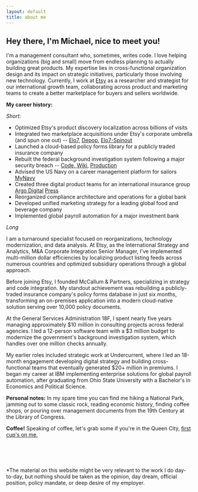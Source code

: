 ```yaml
---
layout: default
title: about me
---
```


## Hey there, I'm Michael, nice to meet you!

I'm a management consultant who, sometimes, writes code. I love helping organizations (big and small) move from endless planning to actually building great products. My expertise lies in cross-functional organization design and its impact on strategic initiatives, particularly those involving new technology. Currently, I work at [Etsy](https://etsy.com) as a researcher and strategist for our international growth team, collaborating across product and marketing teams to create a better marketplace for buyers and sellers worldwide.


**My career history:**

_Short:_

* Optimized Etsy's product discovery localization across billions of visits
* Integrated two marketplace acquisitions under Etsy's corporate umbrella (and spun one out) -- [Elo7](https://www.prnewswire.com/news-releases/etsy-completes-acquisition-of-elo7-brazil-based-marketplace-for-unique-handmade-items-301325747.html),  [Depop](https://www.prnewswire.com/news-releases/etsy-to-acquire-global-fashion-resale-marketplace-depop-301303695.html),  [Elo7-Spinout]()
* Launched a cloud-based policy forms library for a publicly traded insurance company 
* Rebuilt the federal background investigation system following a major security breach -- [Code, Wiki](https://github.com/18F/culper/wiki), 
  [Production](https://www.dcsa.mil/Systems-Applications/National-Background-Investigation-Services-NBIS/) 
* Advised the US Navy on a career management platform for sailors [MyNavy](https://my.navy.mil/)
* Created three digital product teams for an international insurance group [Argo Digital](https://www.argolimited.com/reports/2019-annual-report/argo-digital/) [Press](https://www.bizjournals.com/sanantonio/news/2018/12/21/argo-group-invests-in-tech-to-push-productivity.html)
* Reorganized compliance architecture and operations for a global bank
* Developed unified marketing strategy for a leading global food and beverage company
* Implemented global payroll automation for a major investment bank


_Long_

I am a turnaround specialist focused on reorganizations, technology modernization, and data analysis. At Etsy, as the International Strategy and Analytics, M&A Corporate Integration Senior Manager, I've implemented multi-million dollar efficiencies by localizing product listing feeds across numerous countries and optimized subsidiary operations through a global approach.

Before joining Etsy, I founded McCallum & Partners, specializing in strategy and code integration. My standout achievement was rebuilding a publicly-traded insurance company's policy forms database in just six months, transforming an on-premises application into a modern cloud-native solution serving over 10,000 policy documents.

At the General Services Administration 18F, I spent nearly five years managing approximately $10 million in consulting projects across federal agencies. I led a 12-person software team with a $3 million budget to modernize the government's background investigation system, which handles over one million checks annually.

My earlier roles included strategic work at Undercurrent, where I led an 18-month engagement developing digital strategy and building cross-functional teams that eventually generated $20+ million in premiums. I began my career at IBM implementing enterprise solutions for global payroll automation, after graduating from Ohio State University with a Bachelor's in Economics and Political Science.


**Personal notes:**
In my spare time you can find me hiking a National Park, jamming out to some classic rock, reading economic history, finding coffee shops, or pouring over management documents from the 19th Century at the Library of Congress.


**Coffee!**
Speaking of coffee, let's grab some if you're in the Queen City, [first cup's on me.](/coffee)

<br>
<br>&nbsp;

\*The material on this website might be very relevant to the work I do day-to-day, but nothing should be taken as the opinion, day dream, official position, policy mandate, or deep desire of my employer.
